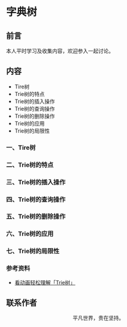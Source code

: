 # 字典树

## 前言

本人平时学习及收集内容，欢迎参入一起讨论。

## 内容

- Tire树
- Trie树的特点
- Trie树的插入操作
- Trie树的查询操作
- Trie树的删除操作
- Trie树的应用
- Trie树的局限性

### 一、Tire树

### 二、Trie树的特点

### 三、Trie树的插入操作

### 四、Trie树的查询操作

### 五、Trie树的删除操作

### 六、Trie树的应用

### 七、Trie树的局限性

### 参考资料

- [看动画轻松理解「Trie树」](https://mp.weixin.qq.com/s/Y5_r4C5a9gU0FDtqXD9bkQ)

## 联系作者

<div align="center">
    <p>
        平凡世界，贵在坚持。
    </p>
    <img :src="$withBase('/about/contact.png')" />
</div>